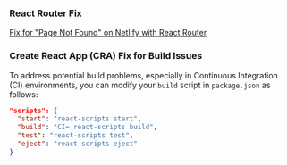 ### React Router Fix

[Fix for "Page Not Found" on Netlify with React Router](https://dev.to/dance2die/page-not-found-on-netlify-with-react-router-58mc)

### Create React App (CRA) Fix for Build Issues

To address potential build problems, especially in Continuous Integration (CI) environments, you can modify your `build` script in `package.json` as follows:

```json
"scripts": {
  "start": "react-scripts start",
  "build": "CI= react-scripts build",
  "test": "react-scripts test",
  "eject": "react-scripts eject"
}
